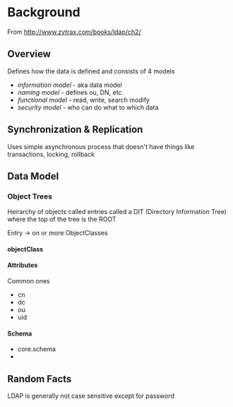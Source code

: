 # Background

From http://www.zytrax.com/books/ldap/ch2/

## Overview

Defines how the data is defined and consists of 4 models

- *information model* - aka data model 
- *naming model* - defines ou, DN, etc. 
- *functional model* - read, write, search modify 
- *security model* - who can do what to which data 

## Synchronization & Replication

Uses simple asynchronous process that doesn't have things like transactions, locking, rollback



## Data Model

### Object Trees

Heirarchy of objects called entries called a DIT (Directory Information Tree) where the top of the tree is the ROOT

Entry -> on or more ObjectClasses

#### objectClass

#### Attributes

Common ones

- cn
- dc
- ou
- uid


#### Schema

- core.schema
- 



## Random Facts

LDAP is generally not case sensitive except for password 


